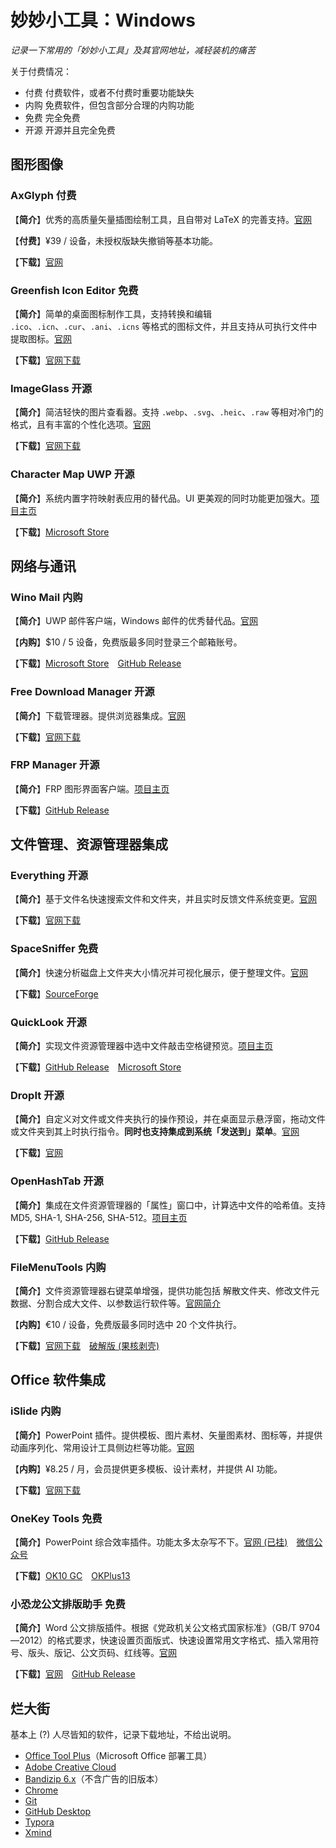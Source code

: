 # 妙妙小工具：Windows

_记录一下常用的「妙妙小工具」及其官网地址，减轻装机的痛苦_

关于付费情况：

- <T red>付费</T> 付费软件，或者不付费时重要功能缺失
- <T orange>内购</T> 免费软件，但包含部分合理的内购功能
- <T lime>免费</T> 完全免费
- <T green>开源</T> 开源并且完全免费

## 图形图像

### AxGlyph <T red>付费</T>

【**简介**】优秀的高质量矢量插图绘制工具，且自带对 LaTeX 的完善支持。[官网](https://www.amyxun.com/)

【**付费**】¥39 / 设备，未授权版缺失撤销等基本功能。

【**下载**】[官网](https://www.amyxun.com/)

### Greenfish Icon Editor <T lime>免费</T>

【**简介**】简单的桌面图标制作工具，支持转换和编辑 `.ico`、`.icn`、`.cur`、`.ani`、`.icns` 等格式的图标文件，并且支持从可执行文件中提取图标。[官网](https://greenfishsoftware.org/gfie.php)

【**下载**】[官网下载](https://greenfishsoftware.org/gfie.php#apage)

### ImageGlass <T green>开源</T>

【**简介**】简洁轻快的图片查看器。支持 `.webp`、`.svg`、`.heic`、`.raw` 等相对冷门的格式，且有丰富的个性化选项。[官网](https://imageglass.org/)

【**下载**】[官网下载](https://imageglass.org/releases)

### Character Map UWP <T green>开源</T>

【**简介**】系统内置字符映射表应用的替代品。UI 更美观的同时功能更加强大。[项目主页](https://github.com/character-map-uwp/Character-Map-UWP)

【**下载**】[Microsoft Store](https://www.microsoft.com/store/apps/9wzdncrdxf41)

## 网络与通讯

### Wino Mail <T orange>内购</T>

【**简介**】UWP 邮件客户端，Windows 邮件的优秀替代品。[官网](https://www.winomail.app/)

【**内购**】$10 / 5 设备，免费版最多同时登录三个邮箱账号。

【**下载**】[Microsoft Store](https://www.microsoft.com/store/apps/9NCRCVJC50WL)　[GitHub Release](https://github.com/bkaankose/Wino-Mail/releases/latest)

### Free Download Manager <T green>开源</T>

【**简介**】下载管理器。提供浏览器集成。[官网](https://www.freedownloadmanager.org/zh/)

【**下载**】[官网下载](https://www.freedownloadmanager.org/zh/download)

### FRP Manager <T green>开源</T>

【**简介**】FRP 图形界面客户端。[项目主页](https://github.com/koho/frpmgr)

【**下载**】[GitHub Release](https://github.com/koho/frpmgr/releases/latest)

## 文件管理、资源管理器集成

### Everything <T green>开源</T>

【**简介**】基于文件名快速搜索文件和文件夹，并且实时反馈文件系统变更。[官网](https://www.voidtools.com/zh-cn/)

【**下载**】[官网下载](https://www.voidtools.com/zh-cn/downloads/)

### SpaceSniffer <T lime>免费</T>

【**简介**】快速分析磁盘上文件夹大小情况并可视化展示，便于整理文件。[官网](http://www.uderzo.it/main_products/space_sniffer/)

【**下载**】[SourceForge](https://sourceforge.net/projects/spacesniffer/files/latest/download)

### QuickLook <T green>开源</T>

【**简介**】实现文件资源管理器中选中文件敲击空格键预览。[项目主页](https://github.com/QL-Win/QuickLook)

【**下载**】[GitHub Release](https://github.com/QL-Win/QuickLook/releases/latest)　[Microsoft Store](https://www.microsoft.com/store/apps/9nv4bs3l1h4s)

### DropIt <T green>开源</T>

【**简介**】自定义对文件或文件夹执行的操作预设，并在桌面显示悬浮窗，拖动文件或文件夹到其上时执行指令。**同时也支持集成到系统「发送到」菜单**。[官网](http://www.dropitproject.com/)

【**下载**】[官网](http://www.dropitproject.com/)

### OpenHashTab <T green>开源</T>

【**简介**】集成在文件资源管理器的「属性」窗口中，计算选中文件的哈希值。支持 MD5, SHA-1, SHA-256, SHA-512。[项目主页](https://github.com/namazso/OpenHashTab)

【**下载**】[GitHub Release](https://github.com/namazso/OpenHashTab/releases/latest)

### FileMenuTools <T orange>内购</T>

【**简介**】文件资源管理器右键菜单增强，提供功能包括 解散文件夹、修改文件元数据、分割合成大文件、以参数运行软件等。[官网简介](https://www.lopesoft.com/index.php/en/products/filemenutools)

【**内购**】€10 / 设备，免费版最多同时选中 20 个文件执行。

【**下载**】[官网下载](https://www.lopesoft.com/index.php/en/download/filemenu-tools)　[破解版 (果核剥壳)](https://www.ghxi.com/filemenutools.html)

## Office 软件集成

### iSlide <T orange>内购</T>

【**简介**】PowerPoint 插件。提供模板、图片素材、矢量图素材、图标等，并提供动画序列化、常用设计工具侧边栏等功能。[官网](https://www.islide.cc/)

【**内购**】¥8.25 / 月，会员提供更多模板、设计素材，并提供 AI 功能。

【**下载**】[官网下载](https://www.islide.cc/download)

### OneKey Tools <T lime>免费</T>

【**简介**】PowerPoint 综合效率插件。功能太多太杂写不下。[官网 (已挂)](http://oktools.xyz/)　[微信公众号](https://mp.weixin.qq.com/s/2byJeGdE9Lm3gywLJ1smPQ)

【**下载**】[OK10 GC](https://mp.weixin.qq.com/s/zBBbuO8fiC3DIyIQWu415A)　[OKPlus13](https://mp.weixin.qq.com/s/FqMNaIFvbTxC2rdmnd6fgg)

### 小恐龙公文排版助手 <T lime>免费</T>

【**简介**】Word 公文排版插件。根据《党政机关公文格式国家标准》（GB/T 9704—2012）的格式要求，快速设置页面版式、快速设置常用文字格式、插入常用符号、版头、版记、公文页码、红线等。[官网](https://gw.xkonglong.com/)

【**下载**】[官网](https://gw.xkonglong.com/)　[GitHub Release](https://github.com/xkonglong/gw/releases/latest)

## 烂大街

基本上 (?) 人尽皆知的软件，记录下载地址，不给出说明。

- [Office Tool Plus](https://otp.landian.vip/zh-cn/)（Microsoft Office 部署工具）
- [Adobe Creative Cloud](https://creativecloud.adobe.com/apps/download/creative-cloud)
- [Bandizip 6.x](https://www.bandisoft.com/bandizip/old/6/)（不含广告的旧版本）
- [Chrome](https://www.google.com/chrome/)
- [Git](https://git-scm.com/downloads)
- [GitHub Desktop](https://desktop.github.com/download/)
- [Typora](https://typoraio.cn/)
- [Xmind](https://xmind.cn/)
